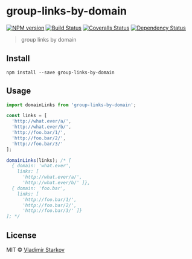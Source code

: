 # group-links-by-domain

[![NPM version][npm-image]][npm-url]
[![Build Status][travis-image]][travis-url]
[![Coveralls Status][coveralls-image]][coveralls-url]
[![Dependency Status][depstat-image]][depstat-url]

> group links by domain

## Install

    npm install --save group-links-by-domain

## Usage

```js
import domainLinks from 'group-links-by-domain';

const links = [
  'http://what.ever/a/',
  'http://what.ever/b/',
  'http://foo.bar/1/',
  'http://foo.bar/2/',
  'http://foo.bar/3/'
];

domainLinks(links); /* [
  { domain: 'what.ever',
    links: [
      'http://what.ever/a/',
      'http://what.ever/b/' ]},
  { domain: 'foo.bar',
    links: [
      'http://foo.bar/1/',
      'http://foo.bar/2/',
      'http://foo.bar/3/' ]}
]; */
```

## License

MIT © [Vladimir Starkov](https://iamstarkov.com)

[npm-url]: https://npmjs.org/package/group-links-by-domain
[npm-image]: https://img.shields.io/npm/v/group-links-by-domain.svg?style=flat-square

[travis-url]: https://travis-ci.org/iamstarkov/group-links-by-domain
[travis-image]: https://img.shields.io/travis/iamstarkov/group-links-by-domain.svg?style=flat-square

[coveralls-url]: https://coveralls.io/r/iamstarkov/group-links-by-domain
[coveralls-image]: https://img.shields.io/coveralls/iamstarkov/group-links-by-domain.svg?style=flat-square

[depstat-url]: https://david-dm.org/iamstarkov/group-links-by-domain
[depstat-image]: https://david-dm.org/iamstarkov/group-links-by-domain.svg?style=flat-square
